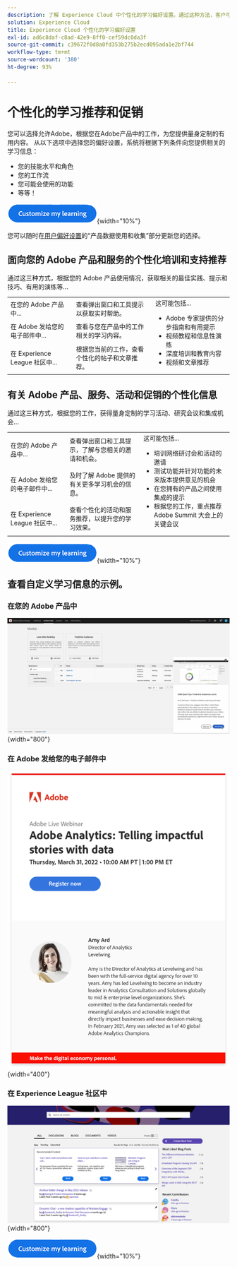 ```yaml
---
description: 了解 Experience Cloud 中个性化的学习偏好设置。通过这种方法，客户可以通过电子邮件、在其 Adobe Experience Cloud 产品中以及在 Adobe Experience League 社区中，基于其使用数据来接收个性化的帮助和促销。
solution: Experience Cloud
title: Experience Cloud 个性化的学习偏好设置
exl-id: ad6c8daf-c8ad-42e9-8ff0-cef59dc0da3f
source-git-commit: c39672f0d8a0fd353b275b2ecd095ada1e2bf744
workflow-type: tm+mt
source-wordcount: '380'
ht-degree: 93%

---
```


# 个性化的学习推荐和促销

您可以选择允许Adobe，根据您在Adobe产品中的工作，为您提供量身定制的有用内容。 从以下选项中选择您的偏好设置，系统将根据下列条件向您提供相关的学习信息：

* 您的技能水平和角色
* 您的工作流
* 您可能会使用的功能
* 等等！

[![](../assets/personalized-learning-customize-learning-button.png)](https://experience.adobe.com/?shell_forceuserconsent=true#/home){width="10%"}

您可以随时在[用户偏好设置](https://experience.adobe.com/preferences/)的“产品数据使用和收集”部分更新您的选择。

## 面向您的 Adobe 产品和服务的个性化培训和支持推荐

通过这三种方式，根据您的 Adobe 产品使用情况，获取相关的最佳实践、提示和技巧、有用的演练等...

<table>
<tbody>
  <tr>
    <td>在您的 Adobe 产品中...<br></td>
    <td>查看弹出窗口和工具提示以获取实时帮助。</td>
    <td rowspan="3">这可能包括... <ul><li>Adobe 专家提供的分步指南和有用提示</li> 
    <li>视频教程和信息性演练</li> 
    <li>深度培训和教育内容</li> 
    <li>视频和文章推荐</li>
    </ul></td>
  </tr>
  <tr>
    <td>在 Adobe 发给您的电子邮件中...</td>
    <td>查看与您在产品中的工作相关的学习内容。</td>
  </tr>
  <tr>
    <td>在 Experience League 社区中...</td>
    <td>根据您当前的工作，查看个性化的帖子和文章推荐。</td>
  </tr>
</tbody>
</table>

## 有关 Adobe 产品、服务、活动和促销的个性化信息

通过这三种方式，根据您的工作，获得量身定制的学习活动、研究会议和集成机会...

<table>
<tbody>
  <tr>
    <td>在您的 Adobe 产品中...<br></td>
    <td>查看弹出窗口和工具提示，了解与您相关的邀请和机会。</td>
    <td rowspan="3">这可能包括... <ul>
    <li>培训网络研讨会和活动的邀请</li> 
    <li>测试功能并针对功能的未来版本提供意见的机会</li>
    <li>在您拥有的产品之间使用集成的提示</li> 
    <li>根据您的工作，重点推荐 Adobe Summit 大会上的关键会议</li>
    </ul></td>
  </tr>
  <tr>
    <td>在 Adobe 发给您的电子邮件中...</td>
    <td>及时了解 Adobe 提供的有关更多学习机会的信息。</td>
  </tr>
  <tr>
    <td>在 Experience League 社区中...</td>
    <td>查看个性化的活动和服务推荐，以提升您的学习效果。</td>
  </tr>
</tbody>
</table>


[![](../assets/personalized-learning-customize-learning-button.png)](https://experience.adobe.com/?shell_forceuserconsent=true#/home){width="10%"}

## 查看自定义学习信息的示例。


### 在您的 Adobe 产品中

![](../assets/personalized-learning-in-product.gif){width="800"}



### 在 Adobe 发给您的电子邮件中

![](../assets/personalized-learning-email.png){width="400"}



### 在 Experience League 社区中

![](../assets/personalized-learning-communities.png){width="800"}



[![](../assets/personalized-learning-customize-learning-button.png)](https://experience.adobe.com/?shell_forceuserconsent=true#/home){width="10%"}
